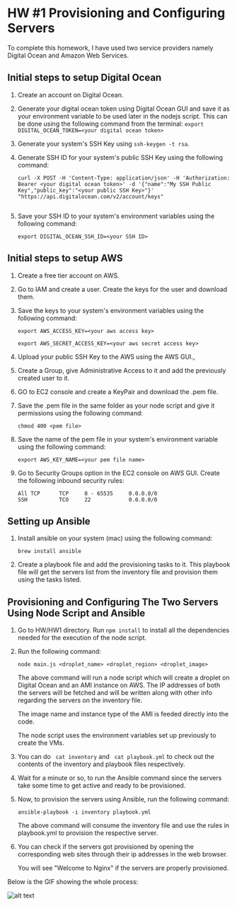 # HW #1 Provisioning and Configuring Servers

To complete this homework, I have used two service providers namely Digital Ocean and Amazon Web Services.

## Initial steps to setup Digital Ocean

1. Create an account on Digital Ocean.

2. Generate your digital ocean token using Digital Ocean GUI and save it as your environment variable to be used later in the nodejs script. This can be done using the following command from the terminal: 
   ``` export DIGITAL_OCEAN_TOKEN=<your digital ocean token> ``` 

3. Generate your system's SSH Key using ``` ssh-keygen -t rsa ```.

4. Generate SSH ID for your system's public SSH Key using the following command:
   ```
   curl -X POST -H 'Content-Type: application/json' -H 'Authorization: Bearer <your digital ocean token>' -d '{"name":"My SSH Public Key","public_key":"<your public SSH Key>"}' "https://api.digitalocean.com/v2/account/keys"
     
   ```

5. Save your SSH ID to your system's environment variables using the following command:

   ```
   export DIGITAL_OCEAN_SSH_ID=<your SSH ID>
   ```

## Initial steps to setup AWS

1. Create a free tier account on AWS.

2. Go to IAM and create a user. Create the keys for the user and download them.

3. Save the keys to your system's environment variables using the following command:

   ``` 
   export AWS_ACCESS_KEY=<your aws access key>
  
   export AWS_SECRET_ACCESS_KEY=<your aws secret access key>
   ```

4. Upload your public SSH Key to the AWS using the AWS GUI.,

5. Create a Group, give Administrative Access to it and add the previously created user to it.

6. GO to EC2 console and create a KeyPair and download the .pem file.

7. Save the .pem file in the same folder as your node script and give it permissions using the following command:
   ```
   chmod 400 <pem file>
   ```

8. Save the name of the pem file in your system's environment variable using the following command: 
   ```
   export AWS_KEY_NAME=<your pem file name>
   ```

9. Go to Security Groups option in the EC2 console on AWS GUI. Create the following inbound security rules:
   ```
   All TCP      TCP     0 - 65535     0.0.0.0/0  
   SSH          TCO     22            0.0.0.0/0   
   ```

## Setting up Ansible

1. Install ansible on your system (mac) using the following command:
   ```
   brew install ansible
   ```

2. Create a playbook file and add the provisioning tasks to it. This playbook file will get the servers list from the inventory file and provision them using the tasks listed.


 
## Provisioning and Configuring The Two Servers Using Node Script and Ansible

1. Go to HW/HW1 directory. Run ``` npm install ``` to install all the dependencies needed for the execution of the node script. 

2. Run the following command:
   ```
   node main.js <droplet_name> <droplet_region> <droplet_image>
   ```  
   
   The above command will run a node script which will create a droplet on Digital Ocean and an AMI instance on AWS. The IP addresses of both the servers will be fetched and will be written along with other info regarding the servers on     the inventory file.
   
   The image name and instance type of the AMI is feeded directly into the code. 

   The node script uses the environment variables set up previously to create the VMs. 

3. You can do ``` cat inventory``` and ``` cat playbook.yml``` to check out the contents of the inventory and playbook files respectively.

4. Wait for a minute or so, to run the Ansible command since the servers take some time to get active and ready to be provisioned.

5. Now, to provision the servers using Ansible, run the following command:
   ```
   ansible-playbook -i inventory playbook.yml
   ```

   The above command will consume the inventory file and use the rules in playbook.yml to provision the respective server.

5. You can check if the servers got provisioned by opening the corresponding web sites through their ip addresses in the web browser.

   You will see "Welcome to Nginx" if the servers are properly provisioned.
 
  
Below is the GIF showing the whole process:

![alt text](https://github.com/kumar-utsav/HW/blob/master/HW1/HW1.gif "Complete Process")
